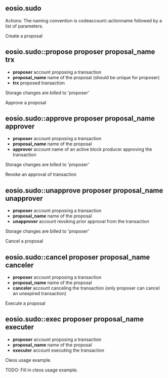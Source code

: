 eosio.sudo
--------

Actions:
The naming convention is codeaccount::actionname followed by a list of parameters.

Create a proposal
## eosio.sudo::propose    proposer proposal_name trx
   - **proposer** account proposing a transaction
   - **proposal_name** name of the proposal (should be unique for proposer)
   - **trx** proposed transaction

   Storage changes are billed to 'proposer'

Approve a proposal
## eosio.sudo::approve    proposer proposal_name approver
   - **proposer** account proposing a transaction
   - **proposal_name** name of the proposal
   - **approver** account name of an active block producer approving the transaction

   Storage changes are billed to 'proposer'

Revoke an approval of transaction
## eosio.sudo::unapprove    proposer proposal_name unapprover
   - **proposer** account proposing a transaction
   - **proposal_name** name of the proposal
   - **unapprover** account revoking prior approval from the transaction

   Storage changes are billed to 'proposer'

Cancel a proposal
## eosio.sudo::cancel    proposer proposal_name canceler
   - **proposer** account proposing a transaction
   - **proposal_name** name of the proposal
   - **canceler** account canceling the transaction (only proposer can cancel an unexpired transaction)

Execute a proposal
## eosio.sudo::exec    proposer proposal_name executer
   - **proposer** account proposing a transaction
   - **proposal_name** name of the proposal
   - **executer** account executing the transaction


Cleos usage example.

TODO: Fill in cleos usage example.
